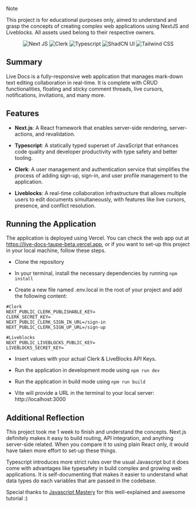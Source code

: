 > [!NOTE]  
> This project is for educational purposes only, aimed to understand and grasp the concepts of creating complex web applications using NextJS and Liveblocks. All assets used belong to their respective owners.

<div align="center">

![Next JS](https://img.shields.io/badge/next%20js-000000?style=for-the-badge&logo=nextdotjs&logoColor=white)
![Clerk](https://img.shields.io/badge/clerk-6C47FF?style=for-the-badge&logo=clerk&logoColor=white)
![Typescript](https://img.shields.io/badge/TypeScript-007ACC?style=for-the-badge&logo=typescript&logoColor=white)
![ShadCN UI](https://img.shields.io/badge/shadcn%2Fui-000000?style=for-the-badge&logo=shadcnui&logoColor=white)
![Tailwind CSS](https://img.shields.io/badge/Tailwind_CSS-38B2AC?style=for-the-badge&logo=tailwind-css&logoColor=white)

</div>

## Summary

Live Docs is a fully-responsive web application that manages mark-down text editing collaboration in real-time. It is complete with CRUD functionalities, floating and sticky comment threads, live cursors, notifications, invitations, and many more.

## Features

- **Next.js**: A React framework that enables server-side rendering, server-actions, and revalidation.

- **Typescript**: A statically typed superset of JavaScript that enhances code quality and developer productivity with type safety and better tooling.

- **Clerk**: A user management and authentication service that simplifies the process of adding sign-up, sign-in, and user profile management to the application.

- **Liveblocks**: A real-time collaboration infrastructure that allows multiple users to edit documents simultaneously, with features like live cursors, presence, and conflict resolution.


## Running the Application

The application is deployed using Vercel. You can check the web app out at https://live-docs-taupe-beta.vercel.app, or if you want to set-up this project in your local machine, follow these steps.

- Clone the repository

- In your terminal, install the necessary dependencies by running `npm install`

- Create a new file named .env.local in the root of your project and add the following content:

```env
#Clerk
NEXT_PUBLIC_CLERK_PUBLISHABLE_KEY=
CLERK_SECRET_KEY=
NEXT_PUBLIC_CLERK_SIGN_IN_URL=/sign-in
NEXT_PUBLIC_CLERK_SIGN_UP_URL=/sign-up

#Liveblocks
NEXT_PUBLIC_LIVEBLOCKS_PUBLIC_KEY=
LIVEBLOCKS_SECRET_KEY=
```

- Insert values with your actual Clerk & LiveBlocks API Keys.

- Run the application in development mode using `npm run dev`

- Run the application in build mode using `npm run build`

- Vite will provide a URL in the terminal to your local server: http://localhost:3000

## Additional Reflection

This project took me 1 week to finish and understand the concepts. Next.js definitely makes it easy to build routing, API integration, and anything server-side related. When you compare it to using plain React only, it would have taken more effort to set-up these things.

Typescript introduces more strict rules over the usual Javascript but it does come with advantages like typesafety in build complex and growing web applications. It is self-documenting that makes it easier to understand what data types do each variables that are passed in the codebase.

Special thanks to [Javascript Mastery](https://www.youtube.com/@javascriptmastery) for this well-explained and awesome tutorial :)